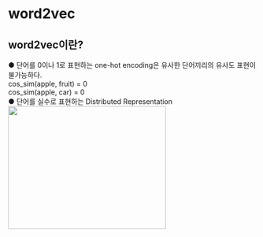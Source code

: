 # word2vec
## word2vec이란?
● 단어를 0이나 1로 표현하는 one-hot encoding은 유사한 단어끼리의 유사도 표현이 불가능하다.  
cos_sim(apple, fruit) = 0  
cos_sim(apple, car) = 0  
● 단어를 실수로 표현하는 Distributed Representation  
<img src="https://user-images.githubusercontent.com/98728682/152904099-a67b7e89-c412-483e-8176-eb626858d3d2.png" width="320" height="250">
